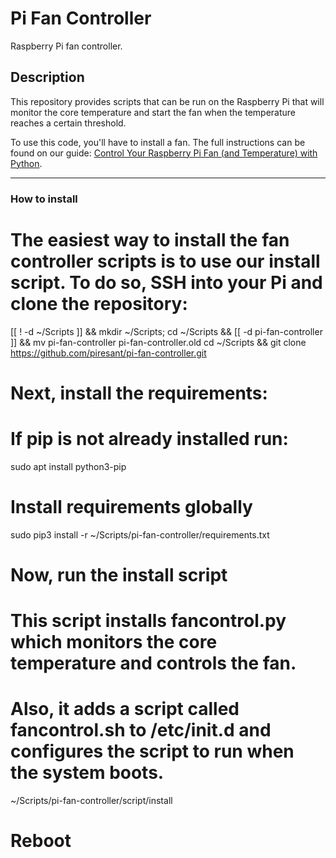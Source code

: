 # Pi Fan Controller

Raspberry Pi fan controller.

## Description

This repository provides scripts that can be run on the Raspberry Pi that will
monitor the core temperature and start the fan when the temperature reaches
a certain threshold.

To use this code, you'll have to install a fan. The full instructions can be
found on our guide: [Control Your Raspberry Pi Fan (and Temperature) with Python](https://howchoo.com/g/ote2mjkzzta/control-raspberry-pi-fan-temperature-python).

-----------------------------------------------------------------------------------------------------------------------------------------------------------------

### How to install

# The easiest way to install the fan controller scripts is to use our install script. To do so, SSH into your Pi and clone the repository:
[[ ! -d ~/Scripts ]] && mkdir ~/Scripts; cd ~/Scripts && [[ -d pi-fan-controller ]] && mv pi-fan-controller pi-fan-controller.old
cd ~/Scripts && git clone https://github.com/piresant/pi-fan-controller.git

# Next, install the requirements:

# If pip is not already installed run:
sudo apt install python3-pip

# Install requirements globally
sudo pip3 install -r ~/Scripts/pi-fan-controller/requirements.txt

# Now, run the install script
# This script installs fancontrol.py which monitors the core temperature and controls the fan.
# Also, it adds a script called fancontrol.sh to /etc/init.d and configures the script to run when the system boots.
~/Scripts/pi-fan-controller/script/install

# Reboot


